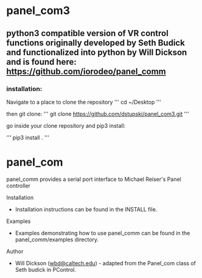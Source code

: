# panel_com3
## python3 compatible version of VR control functions originally developed by Seth Budick and functionalized into python by Will Dickson and is found here: https://github.com/iorodeo/panel_comm

### installation:
Navigate to a place to clone the repository 
'''
cd ~/Desktop
'''

then git clone:
'''
git clone https://github.com/dstupski/panel_com3.git
'''

go inside your clone repository and pip3 install:

'''
pip3 install .
'''


panel_com
=============

panel_comm provides a serial port interface to Michael Reiser's Panel controller
 


Installation

   * Installation instructions can be found in the INSTALL file.  

Examples

   * Examples demonstrating how to use panel_comm can be found in 
     the panel_comm/examples directory. 
     
Author

   * Will Dickson (wbd@caltech.edu) - adapted from the Panel_com class
     of Seth budick in PControl. 
